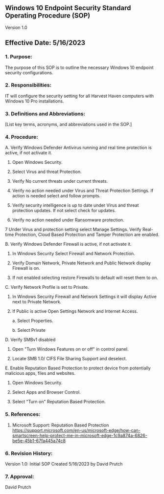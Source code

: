 ## Windows 10 Endpoint Security Standard Operating Procedure (SOP)

Version 1.0

## Effective Date: 5/16/2023

### 1. Purpose:

   The purpose of this SOP is to outline the necessary Windows 10 endpoint security configurations.

### 2. Responsibilities:

   IT will configure the security setting for all Harvest Haven computers with Windows 10 Pro installations.

### 3. Definitions and Abbreviations:

   [List key terms, acronyms, and abbreviations used in the SOP.]
### 4. Procedure:

A. Verify Windows Defender Antivirus running and real time protection is active, if not activate it.

   1. Open Windows Security.

   2. Select Virus and threat Protection.

   3. Verify No current threats under current threats.

   4. Verify no action needed under Virus and Threat Protection Settings. If action is needed select and follow prompts.

   5. Verify security intelligence is up to date under Virus and threat protection updates. If not select check for updates.

   6. Verify no action needed under Ransomware protection.

   7 Under Virus and protection setting select Manage Settings. Verify Real-time Protection, Cloud Based Protection and Tamper Protection are enabled.

B. Verify Windows Defender Firewall is active, if not activate it.

   1. In Windows Security Select Firewall and Network Protection.

   2. Verify Domain Network, Private Network and Public Network display Firewall is on. 

   3. If not enabled selecting restore Firewalls to default will reset them to on.

C. Verify Network Profile is set to Private.

   1. In Windows Security Firewall and Network Settings it will display Active next to Private Network.

   2. If Public is active Open Settings Network and Internet Access.

      a. Select Properties.

      b. Select Private

D. Verify SMBv1 disabled

   1. Open "Turn Windows Features on or off" in control panel.

   2. Locate SMB 1.0/ CIFS File Sharing Support and deselect.

E. Enable Reputation Based Protection to protect device from potentially malicious apps, files and websites.

   1. Open Windows Security.

   2. Select Apps and Browser Control.

   3. Select "Turn on" Reputation Based Protection.

### 5. References:

   1. Microsoft Support: Reputation Based Protection 
   https://support.microsoft.com/en-us/microsoft-edge/how-can-smartscreen-help-protect-me-in-microsoft-edge-1c9a874a-6826-be5e-45b1-67fa445a74c8

### 6. Revision History:

   Version 1.0: Initial SOP Created 5/16/2023 by David Prutch

### 7. Approval:

   David Prutch
